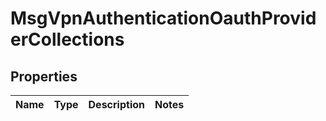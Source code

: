 
# MsgVpnAuthenticationOauthProviderCollections

## Properties
Name | Type | Description | Notes
------------ | ------------- | ------------- | -------------



